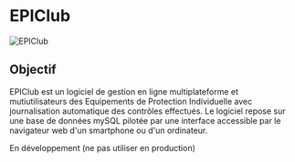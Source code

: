 # EPIClub

![EPIClub](https://epiclub.fr/wp-content/uploads/2025/08/cropped-EPIClub-e1755818346875.png)

## Objectif

EPIClub est un logiciel de gestion en ligne multiplateforme et mutiutilisateurs des Equipements de Protection Individuelle avec journalisation automatique des contrôles effectués.
Le logiciel repose sur une base de données mySQL pilotée par une interface accessible par le navigateur web d'un smartphone ou d'un ordinateur.

En développement (ne pas utiliser en production)
